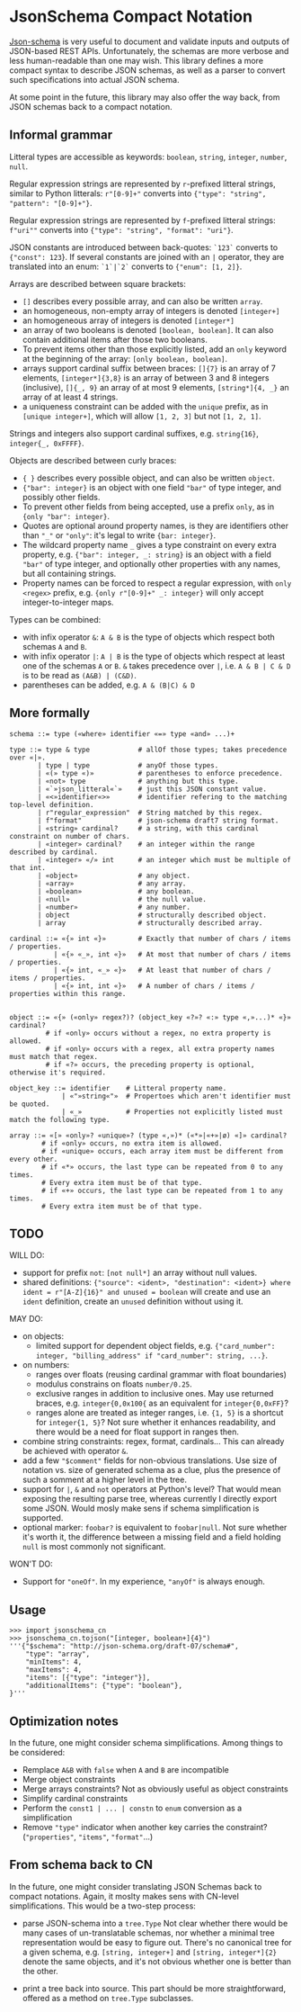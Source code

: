 JsonSchema Compact Notation
===========================

[Json-schema](https://json-schema.org/understanding-json-schema/reference/)
is very useful to document and validate inputs and outputs of
JSON-based REST APIs. Unfortunately, the schemas are more verbose and
less human-readable than one may wish. This library defines a more
compact syntax to describe JSON schemas, as well as a parser to
convert such specifications into actual JSON schema.

At some point in the future, this library may also offer the way back,
from JSON schemas back to a compact notation.

Informal grammar
----------------

Litteral types are accessible as keywords: `boolean`, `string`,
`integer`, `number`, `null`.

Regular expression strings are represented by `r`-prefixed litteral
strings, similar to Python litterals: `r"[0-9]+"` converts into
`{"type": "string", "pattern": "[0-9]+"}`.

Regular expression strings are represented by `f`-prefixed litteral
strings: `f"uri""` converts into `{"type": "string", "format":
"uri"}`.

JSON constants are introduced between back-quotes: `` `123` ``
converts to `{"const": 123`}. If several constants are joined with an
`|` operator, they are translated into an enum: `` `1`|`2` `` converts to
`{"enum": [1, 2]}`.


Arrays are described between square brackets:

* `[]` describes every possible array, and can also be written `array`.
* an homogeneous, non-empty array of integers is denoted `[integer+]`
* an homogeneous array of integers is denoted `[integer*]`
* an array of two booleans is denoted `[boolean, boolean]`. It can also
  contain additional items after those two booleans.
* To prevent items other than those explicitly listed, add an `only`
  keyword at the beginning of the array: `[only boolean, boolean]`.
* arrays support cardinal suffix between braces: `[]{7}` is an
  array of 7 elements, `[integer*]{3,8}` is an array of between 3 and
  8 integers (inclusive), `[]{_, 9}` an array of at most 9
  elements, `[string*]{4, _}` an array of at least 4 strings.
* a uniqueness constraint can be added with the `unique` prefix, as in
  `[unique integer+]`, which will allow `[1, 2, 3]` but not `[1, 2, 1]`.

Strings and integers also support cardinal suffixes,
e.g. `string{16}`, `integer{_, 0xFFFF}`.

Objects are described between curly braces:

* `{ }` describes every possible object, and can also be written
  `object`.
* `{"bar": integer}` is an object with one field `"bar"` of type
  integer, and possibly other fields.
* To prevent other fields from being accepted, use a prefix `only`, as in
  `{only "bar": integer}`.
* Quotes are optional around property names, is they are identifiers other
  than `"_"` or `"only"`: it's legal to write `{bar: integer}`.
* The wildcard property name `_` gives a type constraint on every
  extra property, e.g.  `{"bar": integer, _: string}` is an object
  with a field `"bar"` of type integer, and optionally other
  properties with any names, but all containing strings.
* Property names can be forced to respect a regular expression, with
`only <regex>` prefix, e.g. `{only r"[0-9]+" _: integer}` will only accept
integer-to-integer maps.


Types can be combined:

* with infix operator `&`: `A & B` is the type of objects which
  respect both schemas `A` and `B`.
* with infix operator `|`: `A | B` is the type of objects which
  respect at least one of the schemas `A` or `B`. `&` takes precedence
  over `|`, i.e. `A & B | C & D` is to be read as `(A&B) | (C&D)`.
* parentheses can be added, e.g. `A & (B|C) & D`

More formally
-------------

    schema ::= type («where» identifier «=» type «and» ...)+

    type ::= type & type            # allOf those types; takes precedence over «|».
           | type | type            # anyOf those types.
           | «(» type «)»           # parentheses to enforce precedence.
           | «not» type             # anything but this type.
           | «`»json_litteral«`»    # just this JSON constant value.
           | «<»identifier«>»       # identifier refering to the matching top-level definition.
           | r"regular_expression"  # String matched by this regex.
           | f"format"              # json-schema draft7 string format.
           | «string» cardinal?     # a string, with this cardinal constraint on number of chars.
           | «integer» cardinal?    # an integer within the range described by cardinal.
           | «integer» «/» int      # an integer which must be multiple of that int.
           | «object»               # any object.
           | «array»                # any array.
           | «boolean»              # any boolean.
           | «null»                 # the null value.
           | «number»               # any number.
           | object                 # structurally described object.
           | array                  # structurally described array.

    cardinal ::= «{» int «}»        # Exactly that number of chars / items / properties.
               | «{» «_», int «}»   # At most that number of chars / items / properties.
               | «{» int, «_» «}»   # At least that number of chars / items / properties.
               | «{» int, int «}»   # A number of chars / items / properties within this range.


    object ::= «{» («only» regex?)? (object_key «?»? «:» type «,»...)* «}» cardinal?
             # if «only» occurs without a regex, no extra property is allowed.
             # if «only» occurs with a regex, all extra property names must match that regex.
             # if «?» occurs, the preceding property is optional, otherwise it's required.

    object_key ::= identifier    # Litteral property name.
                 | «"»string«"»  # Propertoes which aren't identifier must be quoted.
                 | «_»           # Properties not explicitly listed must match the following type.

    array ::= «[» «only»? «unique»? (type «,»)* («*»|«+»|ø) «]» cardinal?
            # if «only» occurs, no extra item is allowed.
            # if «unique» occurs, each array item must be different from every other.
            # if «*» occurs, the last type can be repeated from 0 to any times.
            # Every extra item must be of that type.
            # if «+» occurs, the last type can be repeated from 1 to any times.
            # Every extra item must be of that type.

TODO
----

WILL DO:

* support for prefix `not`: `[not null*]` an array without null values.
* shared definitions: `{"source": <ident>, "destination": <ident>} where
  ident = r"[A-Z]{16}" and unused = boolean` will create and use an
  `ident` definition, create an `unused` definition without using it.

MAY DO:

* on objects:
    * limited support for dependent object fields, e.g.
      `{"card_number": integer, "billing_address" if "card_number":
      string, ...}`.
* on numbers:
    * ranges over floats (reusing cardinal grammar with float boundaries)
    * modulus constrains on floats `number/0.25`.
    * exclusive ranges in addition to inclusive ones. May use returned
      braces, e.g. `integer{0,0x100{` as an equivalent for
      `integer{0,0xFF}`?
    * ranges alone are treated as integer ranges, i.e. `{1, 5}` is a shortcut
      for `integer{1, 5}`? Not sure whether it enhances readability, and there
      would be a need for float support in ranges then.
* combine string constraints: regex, format, cardinals... This can
  already be achieved with operator `&`.
* add a few `"$comment"` fields for non-obvious translations. Use size of
  notation vs. size of generated schema as a clue, plus the presence of such
  a somment at a higher level in the tree.
* support for `|`, `&` and `not` operators at Python's level? That would mean
  exposing the resulting parse tree, whereas currently I directly export some
  JSON. Would mosly make sens if schema simplification is supported.
* optional marker: `foobar?` is equivalent to `foobar|null`.
  Not sure whether it's worth it, the difference between a missing field and
  a field holding `null` is most commonly not significant.
  
WON'T DO:

* Support for `"oneOf"`. In my experience, `"anyOf"` is always enough.

Usage
-----

    >>> import jsonschema_cn
    >>> jsonschema_cn.tojson("[integer, boolean+]{4}")
    '''{"$schema": "http://json-schema.org/draft-07/schema#",
        "type": "array",
        "minItems": 4,
        "maxItems": 4,
        "items": [{"type": "integer"}],
        "additionalItems": {"type": "boolean"},
    }'''

Optimization notes
------------------

In the future, one might consider schema simplifications. Among things to be considered:

* Remplace `A&B` with `false` when `A` and `B` are incompatible
* Merge object constraints
* Merge arrays constraints? Not as obviously useful as object constraints
* Simplify cardinal constraints
* Perform the `const1 | ... | constn` to `enum` conversion as a simplification
* Remove `"type"` indicator when another key carries the constraint?
  (`"properties"`, `"items"`, `"format"`...)

From schema back to CN
----------------------

In the future, one might consider translating JSON Schemas back to
compact notations. Again, it moslty makes sens with CN-level
simplifications. This would be a two-step process:

* parse JSON-schema into a `tree.Type` Not clear whether there would
  be many cases of un-translatable schemas, nor whether a minimal tree
  representation would be easy to figure out. There's no canonical
  tree for a given schema, e.g. `[string, integer+]` and
  `[string, integer*]{2}` denote the same objects, and it's not
  obvious whether one is better than the other.

* print a tree back into source. This part should be more
  straightforward, offered as a method on `tree.Type` subclasses.
